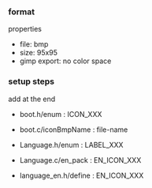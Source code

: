
### format

properties
* file: bmp
* size: 95x95
* gimp export: no color space

### setup steps

add at the end

* boot.h/enum :          ICON_XXX
* boot.c/iconBmpName :   file-name

* Language.h/enum :      LABEL_XXX
* Language.c/en_pack :   EN_ICON_XXX
* language_en.h/define : EN_ICON_XXX
